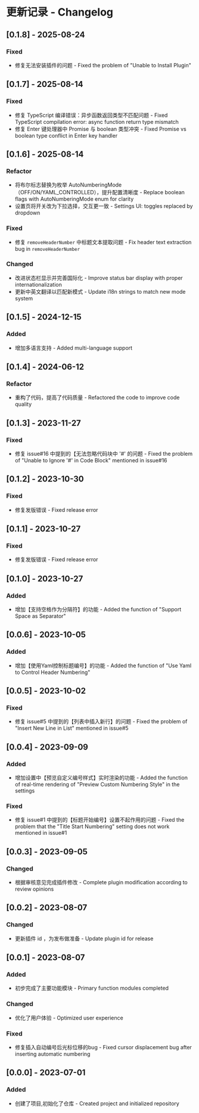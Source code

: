 # 更新记录 - Changelog

## [0.1.8] - 2025-08-24
### Fixed
- 修复无法安装插件的问题 - Fixed the problem of "Unable to Install Plugin"

## [0.1.7] - 2025-08-14
### Fixed
- 修复 TypeScript 编译错误：异步函数返回类型不匹配问题 - Fixed TypeScript compilation error: async function return type mismatch
- 修复 Enter 键处理器中 Promise<boolean> 与 boolean 类型冲突 - Fixed Promise<boolean> vs boolean type conflict in Enter key handler

## [0.1.6] - 2025-08-14
### Refactor
- 将布尔标志替换为枚举 AutoNumberingMode（OFF/ON/YAML_CONTROLLED），提升配置清晰度 - Replace boolean flags with AutoNumberingMode enum for clarity
- 设置页将开关改为下拉选择，交互更一致 - Settings UI: toggles replaced by dropdown
### Fixed
- 修复 `removeHeaderNumber` 中标题文本提取问题 - Fix header text extraction bug in `removeHeaderNumber`
### Changed
- 改进状态栏显示并完善国际化 - Improve status bar display with proper internationalization
- 更新中英文翻译以匹配新模式 - Update i18n strings to match new mode system

## [0.1.5] - 2024-12-15
### Added
- 增加多语言支持 - Added multi-language support

## [0.1.4] - 2024-06-12
### Refactor
- 重构了代码，提高了代码质量 - Refactored the code to improve code quality

## [0.1.3] - 2023-11-27
### Fixed
- 修复 issue#16 中提到的【无法忽略代码块中 '#' 的问题 - Fixed the problem of "Unable to Ignore '#' in Code Block" mentioned in issue#16

## [0.1.2] - 2023-10-30
### Fixed
- 修复发版错误 - Fixed release error

## [0.1.1] - 2023-10-27
### Fixed
- 修复发版错误 - Fixed release error

## [0.1.0] - 2023-10-27
### Added
- 增加【支持空格作为分隔符】的功能 - Added the function of "Support Space as Separator"

## [0.0.6] - 2023-10-05
### Added
- 增加【使用Yaml控制标题编号】的功能 - Added the function of "Use Yaml to Control Header Numbering"

## [0.0.5] - 2023-10-02
### Fixed
- 修复 issue#5 中提到的【列表中插入新行】的问题 - Fixed the problem of "Insert New Line in List" mentioned in issue#5

## [0.0.4] - 2023-09-09
### Added
- 增加设置中【预览自定义编号样式】实时渲染的功能 - Added the function of real-time rendering of "Preview Custom Numbering Style" in the settings
### Fixed
- 修复 issue#1 中提到的【标题开始编号】设置不起作用的问题 - Fixed the problem that the "Title Start Numbering" setting does not work mentioned in issue#1

## [0.0.3] - 2023-09-05
### Changed
- 根据审核意见完成插件修改 - Complete plugin modification according to review opinions

## [0.0.2] - 2023-08-07
### Changed
- 更新插件 id ，为发布做准备 - Update plugin id for release

## [0.0.1] - 2023-08-07
### Added
- 初步完成了主要功能模块 - Primary function modules completed
### Changed  
- 优化了用户体验 - Optimized user experience
### Fixed
- 修复插入自动编号后光标位移的bug - Fixed cursor displacement bug after inserting automatic numbering

## [0.0.0] - 2023-07-01 
### Added
- 创建了项目,初始化了仓库 - Created project and initialized repository